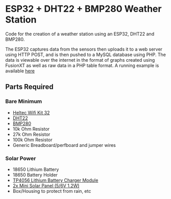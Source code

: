# ESP32 + DHT22 + BMP280 Weather Station
Code for the creation of a weather station using an ESP32, DHT22 and BMP280.

The ESP32 captures data from the sensors then uploads it to a web server using HTTP POST, and is then pushed to a MySQL database using PHP. The data is viewable over the internet in the format of graphs created using FusionXT as well as raw data in a PHP table format. A running example is available [here](https://yahmes.pro/weather.php)

## Parts Required
### Bare Minimum
- [Heltec Wifi Kit 32](https://heltec.org/project/wifi-kit-32/)
- [DHT22](https://www.adafruit.com/product/385)
- [BMP280](https://www.adafruit.com/product/2651)
- 10k Ohm Resistor
- 27k Ohm Resistor
- 100k Ohm Resistor
- Generic Breadboard/perfboard and jumper wires

### Solar Power
- 18650 Lithium Battery
- 18650 Battery Holder
- [TP4056 Lithium Battery Charger Module](https://www.amazon.co.uk/TP4056-Lithium-Charging-Protection-Function/dp/B07BSVS842)
- [2x Mini Solar Panel (5/6V 1.2W)](https://makeradvisor.com/tools/mini-5v-solar-panel/)
- Box/Housing to protect from rain, etc
